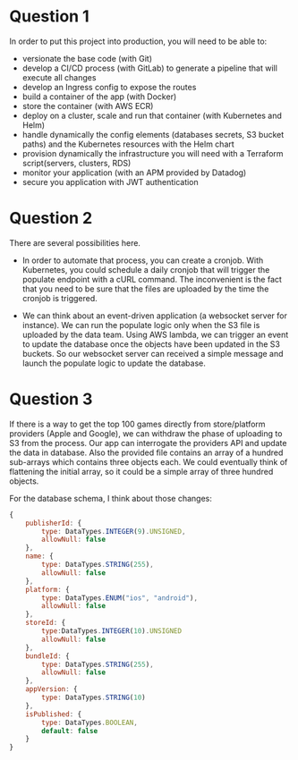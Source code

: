 # Question 1
In order to put this project into production, you will need to be able to:
* versionate the base code (with Git)
* develop a CI/CD process (with GitLab) to generate a pipeline that will execute all changes
* develop an Ingress config to expose the routes
* build a container of the app (with Docker)
* store the container (with AWS ECR)
* deploy on a cluster, scale and run that container (with Kubernetes and Helm)
* handle dynamically the config elements (databases secrets, S3 bucket paths) and the Kubernetes resources with the Helm chart
* provision dynamically the infrastructure you will need with a Terraform script(servers, clusters, RDS)
* monitor your application (with an APM provided by Datadog)
* secure you application with JWT authentication

# Question 2
There are several possibilities here.
* In order to automate that process, you can create a cronjob. With Kubernetes, you could schedule a daily cronjob that will trigger the populate endpoint with a cURL command. The inconvenient is the fact that you need to be sure that the files are uploaded by the time the cronjob is triggered.

* We can think about an event-driven application (a websocket server for instance). We can run the populate logic only when the S3 file is uploaded by the data team. Using AWS lambda, we can trigger an event to update the database once the objects have been updated in the S3 buckets. So our websocket server can received a simple message and launch the populate logic to update the database.

# Question 3
If there is a way to get the top 100 games directly from store/platform providers (Apple and Google), we can withdraw the phase of uploading to S3 from the process.
Our app can interrogate the providers API and update the data in database. Also the provided file contains an array of a hundred sub-arrays which contains three objects each. We could eventually think of flattening the initial array, so it could be a simple array of three hundred objects.

For the database schema, I think about those changes: 
```javascript
{
    publisherId: {
        type: DataTypes.INTEGER(9).UNSIGNED,
        allowNull: false
    },
    name: {
        type: DataTypes.STRING(255),
        allowNull: false
    },
    platform: {
        type: DataTypes.ENUM("ios", "android"),
        allowNull: false
    },
    storeId: {
        type:DataTypes.INTEGER(10).UNSIGNED
        allowNull: false
    },
    bundleId: {
        type: DataTypes.STRING(255),
        allowNull: false
    },
    appVersion: { 
        type: DataTypes.STRING(10)
    },
    isPublished: { 
        type: DataTypes.BOOLEAN, 
        default: false
    }
}
```